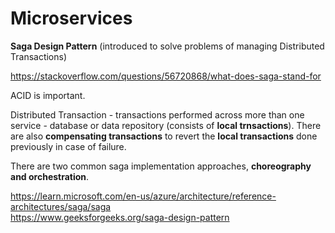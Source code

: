 # Microservices

__Saga Design Pattern__ (introduced to solve problems of managing Distributed Transactions)

https://stackoverflow.com/questions/56720868/what-does-saga-stand-for

ACID is important.

Distributed Transaction - transactions performed across more than one service - database or data repository (consists of __local trnsactions__). There are also __compensating transactions__ to revert the __local transactions__ done previously in case of failure.

There are two common saga implementation approaches, __choreography and orchestration__. 

https://learn.microsoft.com/en-us/azure/architecture/reference-architectures/saga/saga \
https://www.geeksforgeeks.org/saga-design-pattern
